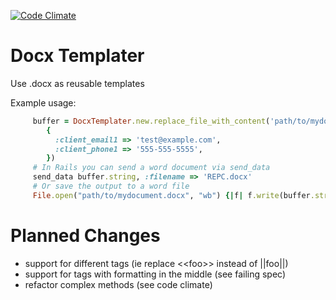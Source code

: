 [![Code Climate](https://codeclimate.com/badge.png)](https://codeclimate.com/github/BaseCampOps/docx_templater)

Docx Templater
==============

Use .docx as reusable templates
   
Example usage:
```ruby
     buffer = DocxTemplater.new.replace_file_with_content('path/to/mydocument.docx',
        {
          :client_email1 => 'test@example.com',
          :client_phone1 => '555-555-5555',
        })
     # In Rails you can send a word document via send_data
     send_data buffer.string, :filename => 'REPC.docx'
     # Or save the output to a word file
     File.open("path/to/mydocument.docx", "wb") {|f| f.write(buffer.string) }
```

Planned Changes
===============

* support for different tags (ie replace &lt;&lt;foo&gt;&gt; instead of ||foo||)
* support for tags with formatting in the middle (see failing spec)
* refactor complex methods (see code climate)
